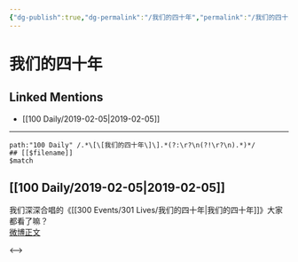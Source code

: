 ```yaml
---
{"dg-publish":true,"dg-permalink":"/我们的四十年","permalink":"/我们的四十年/","created":"2022-12-22T14:39:32.000+08:00","updated":"2023-04-10T16:21:17.000+08:00"}
---
```


# 我们的四十年

## Linked Mentions
- [[100 Daily/2019-02-05\|2019-02-05]]


---

```expander
path:"100 Daily" /.*\[\[我们的四十年\]\].*(?:\r?\n(?!\r?\n).*)*/
## [[$filename]]
$match
```
## [[100 Daily/2019-02-05\|2019-02-05]]
我们深深合唱的《[[300 Events/301 Lives/我们的四十年\|我们的四十年]]》大家都看了嘛？  
[微博正文](https://weibo.com/detail/4336434305705991)

<-->